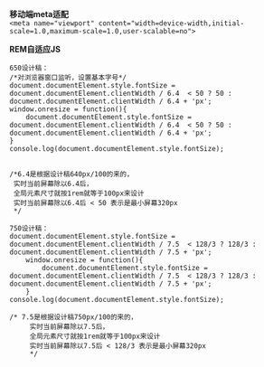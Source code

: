 **移动端meta适配**</br>
`<meta name="viewport" content="width=device-width,initial-scale=1.0,maximum-scale=1.0,user-scalable=no">`

**REM自适应JS**

    650设计稿：
    /*对浏览器窗口监听，设置基本字号*/
    document.documentElement.style.fontSize = document.documentElement.clientWidth / 6.4  < 50 ? 50 : document.documentElement.clientWidth / 6.4 + 'px';
    window.onresize = function(){
        document.documentElement.style.fontSize = document.documentElement.clientWidth / 6.4  < 50 ? 50 : document.documentElement.clientWidth / 6.4 + 'px';
    }
    console.log(document.documentElement.style.fontSize);


    /*6.4是根据设计稿640px/100的来的，
     实时当前屏幕除以6.4后，
     全局元素尺寸就按1rem就等于100px来设计
     实时当前屏幕除以6.4后 < 50 表示是最小屏幕320px
     */
    
    750设计稿：
    document.documentElement.style.fontSize = document.documentElement.clientWidth / 7.5  < 128/3 ? 128/3 : document.documentElement.clientWidth / 7.5 + 'px';
        window.onresize = function(){
            document.documentElement.style.fontSize = document.documentElement.clientWidth / 7.5  < 128/3 ? 128/3 : document.documentElement.clientWidth / 7.5 + 'px';
        }
    console.log(document.documentElement.style.fontSize);
    
    /* 7.5是根据设计稿750px/100的来的，
         实时当前屏幕除以7.5后，
         全局元素尺寸就按1rem就等于100px来设计
         实时当前屏幕除以7.5后 < 128/3 表示是最小屏幕320px
         */